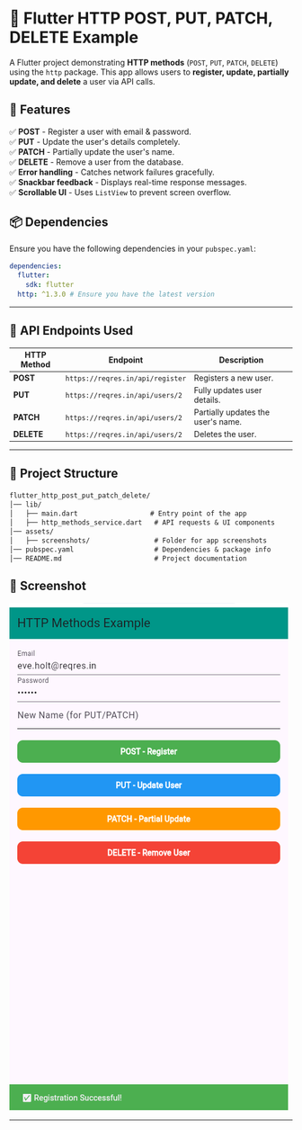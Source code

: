 # 🚀 Flutter HTTP POST, PUT, PATCH, DELETE Example

A Flutter project demonstrating **HTTP methods** (`POST`, `PUT`, `PATCH`, `DELETE`) using the `http` package. This app allows users to **register, update, partially update, and delete** a user via API calls.

## 📌 Features  
✅ **POST** - Register a user with email & password.  
✅ **PUT** - Update the user's details completely.  
✅ **PATCH** - Partially update the user's name.  
✅ **DELETE** - Remove a user from the database.  
✅ **Error handling** - Catches network failures gracefully.  
✅ **Snackbar feedback** - Displays real-time response messages.  
✅ **Scrollable UI** - Uses `ListView` to prevent screen overflow.  

## 📦 Dependencies

Ensure you have the following dependencies in your `pubspec.yaml`:

```yaml
dependencies:
  flutter:
    sdk: flutter
  http: ^1.3.0 # Ensure you have the latest version
```

---

## 🔗 **API Endpoints Used**  

| HTTP Method | Endpoint                          | Description                         |
|-------------|-----------------------------------|-------------------------------------|
| **POST**    | `https://reqres.in/api/register`  | Registers a new user.               |
| **PUT**     | `https://reqres.in/api/users/2`   | Fully updates user details.         |
| **PATCH**   | `https://reqres.in/api/users/2`   | Partially updates the user's name.  |
| **DELETE**  | `https://reqres.in/api/users/2`   | Deletes the user.                   |

---

## 📂 **Project Structure** 

```
flutter_http_post_put_patch_delete/
│── lib/
│   ├── main.dart                  # Entry point of the app
│   ├── http_methods_service.dart   # API requests & UI components
│── assets/
│   ├── screenshots/                # Folder for app screenshots
│── pubspec.yaml                    # Dependencies & package info
│── README.md                       # Project documentation
```


## 📸 **Screenshot**  

![App Screenshot](assets/screenshots/screenshot.png)  

---
